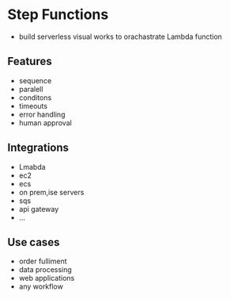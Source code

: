 # Step Functions
- build serverless visual works to orachastrate Lambda function
## Features
- sequence
- paralell
- conditons
- timeouts
- error handling
- human approval
## Integrations
- Lmabda
- ec2
- ecs
- on prem,ise servers
- sqs
- api gateway
- ...
## Use cases    
- order fulliment
- data processing
- web applications
- any workflow